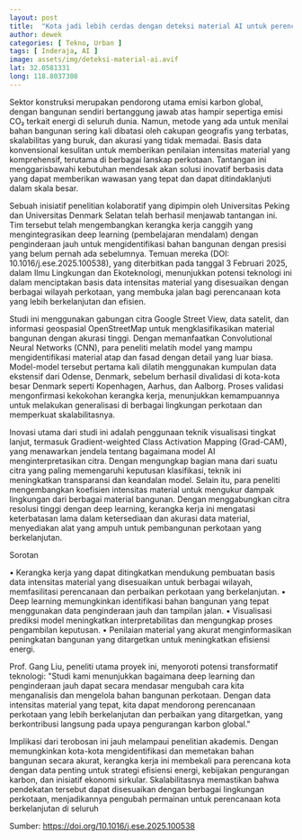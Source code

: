 ```yaml
---
layout: post
title:  "Kota jadi lebih cerdas dengan deteksi material AI untuk perencanaan berkelanjutan"
author: dewek
categories: [ Tekno, Urban ]
tags: [ Inderaja, AI ]
image: assets/img/deteksi-material-ai.avif
lat: 32.0581331
long: 118.8037308
---
```


Sektor konstruksi merupakan pendorong utama emisi karbon global, dengan bangunan sendiri bertanggung jawab atas hampir sepertiga emisi CO₂ terkait energi di seluruh dunia. Namun, metode yang ada untuk menilai bahan bangunan sering kali dibatasi oleh cakupan geografis yang terbatas, skalabilitas yang buruk, dan akurasi yang tidak memadai. Basis data konvensional kesulitan untuk memberikan penilaian intensitas material yang komprehensif, terutama di berbagai lanskap perkotaan. Tantangan ini menggarisbawahi kebutuhan mendesak akan solusi inovatif berbasis data yang dapat memberikan wawasan yang tepat dan dapat ditindaklanjuti dalam skala besar.

Sebuah inisiatif penelitian kolaboratif yang dipimpin oleh Universitas Peking dan Universitas Denmark Selatan telah berhasil menjawab tantangan ini. Tim tersebut telah mengembangkan kerangka kerja canggih yang mengintegrasikan deep learning (pembelajaran mendalam) dengan penginderaan jauh untuk mengidentifikasi bahan bangunan dengan presisi yang belum pernah ada sebelumnya. Temuan mereka (DOI: 10.1016/j.ese.2025.100538), yang diterbitkan pada tanggal 3 Februari 2025, dalam Ilmu Lingkungan dan Ekoteknologi, menunjukkan potensi teknologi ini dalam menciptakan basis data intensitas material yang disesuaikan dengan berbagai wilayah perkotaan, yang membuka jalan bagi perencanaan kota yang lebih berkelanjutan dan efisien.

Studi ini menggunakan gabungan citra Google Street View, data satelit, dan informasi geospasial OpenStreetMap untuk mengklasifikasikan material bangunan dengan akurasi tinggi. Dengan memanfaatkan Convolutional Neural Networks (CNN), para peneliti melatih model yang mampu mengidentifikasi material atap dan fasad dengan detail yang luar biasa. Model-model tersebut pertama kali dilatih menggunakan kumpulan data ekstensif dari Odense, Denmark, sebelum berhasil divalidasi di kota-kota besar Denmark seperti Kopenhagen, Aarhus, dan Aalborg. Proses validasi mengonfirmasi kekokohan kerangka kerja, menunjukkan kemampuannya untuk melakukan generalisasi di berbagai lingkungan perkotaan dan memperkuat skalabilitasnya.

Inovasi utama dari studi ini adalah penggunaan teknik visualisasi tingkat lanjut, termasuk Gradient-weighted Class Activation Mapping (Grad-CAM), yang menawarkan jendela tentang bagaimana model AI menginterpretasikan citra. Dengan mengungkap bagian mana dari suatu citra yang paling memengaruhi keputusan klasifikasi, teknik ini meningkatkan transparansi dan keandalan model. Selain itu, para peneliti mengembangkan koefisien intensitas material untuk mengukur dampak lingkungan dari berbagai material bangunan. Dengan menggabungkan citra resolusi tinggi dengan deep learning, kerangka kerja ini mengatasi keterbatasan lama dalam ketersediaan dan akurasi data material, menyediakan alat yang ampuh untuk pembangunan perkotaan yang berkelanjutan.

Sorotan

• Kerangka kerja yang dapat ditingkatkan mendukung pembuatan basis data intensitas material yang disesuaikan untuk berbagai wilayah, memfasilitasi perencanaan dan perbaikan perkotaan yang berkelanjutan.
• Deep learning memungkinkan identifikasi bahan bangunan yang tepat menggunakan data penginderaan jauh dan tampilan jalan.
• Visualisasi prediksi model meningkatkan interpretabilitas dan mengungkap proses pengambilan keputusan.
• Penilaian material yang akurat menginformasikan peningkatan bangunan yang ditargetkan untuk meningkatkan efisiensi energi.

Prof. Gang Liu, peneliti utama proyek ini, menyoroti potensi transformatif teknologi: "Studi kami menunjukkan bagaimana deep learning dan penginderaan jauh dapat secara mendasar mengubah cara kita menganalisis dan mengelola bahan bangunan perkotaan. Dengan data intensitas material yang tepat, kita dapat mendorong perencanaan perkotaan yang lebih berkelanjutan dan perbaikan yang ditargetkan, yang berkontribusi langsung pada upaya pengurangan karbon global."

Implikasi dari terobosan ini jauh melampaui penelitian akademis. Dengan memungkinkan kota-kota mengidentifikasi dan memetakan bahan bangunan secara akurat, kerangka kerja ini membekali para perencana kota dengan data penting untuk strategi efisiensi energi, kebijakan pengurangan karbon, dan inisiatif ekonomi sirkular. Skalabilitasnya memastikan bahwa pendekatan tersebut dapat disesuaikan dengan berbagai lingkungan perkotaan, menjadikannya pengubah permainan untuk perencanaan kota berkelanjutan di seluruh

Sumber: <https://doi.org/10.1016/j.ese.2025.100538>